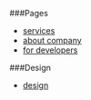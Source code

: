 ###Pages
* [services](https://boxing199.github.io/miid-front/servises.html)
* [about company](https://boxing199.github.io/miid-front/about_company.html)
* [for developers](https://boxing199.github.io/miid-front/about_company.html)

###Design
* [design](https://www.figma.com/file/K0iROWKAzycQsELhVvtmd3qN/%D0%9C%D0%98%D0%98%D0%94?node-id=0%3A1)